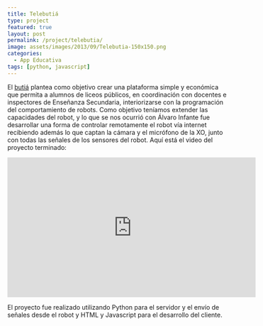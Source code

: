 ```yaml
---
title: Telebutiá
type: project
featured: true
layout: post
permalink: /project/telebutia/
image: assets/images/2013/09/Telebutia-150x150.png
categories:
  - App Educativa
tags: [python, javascript]
---
```

El [butiá](http://www.fing.edu.uy/inco/proyectos/butia/proyecto) plantea como objetivo crear una plataforma simple y económica que permita a alumnos de liceos públicos, en coordinación con docentes e inspectores de Enseñanza Secundaria, interiorizarse con la programación del comportamiento de robots. Como objetivo teníamos extender las capacidades del robot, y lo que se nos ocurrió con Álvaro Infante fue desarrollar una forma de controlar remotamente el robot vía internet recibiendo además lo que captan la cámara y el micrófono de la XO, junto con todas las señales de los sensores del robot. Aquí está el video del proyecto terminado:

<iframe width="560" height="315" src="https://www.youtube.com/embed/A81s9oVukj8" frameborder="0" allow="accelerometer; autoplay; encrypted-media; gyroscope; picture-in-picture" allowfullscreen></iframe>

El proyecto fue realizado utilizando Python para el servidor y el envío de señales desde el robot y HTML y Javascript para el desarrollo del cliente.